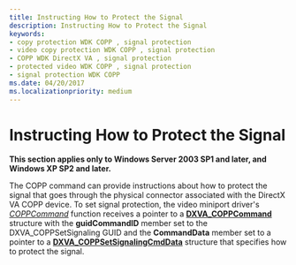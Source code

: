 ```yaml
---
title: Instructing How to Protect the Signal
description: Instructing How to Protect the Signal
keywords:
- copy protection WDK COPP , signal protection
- video copy protection WDK COPP , signal protection
- COPP WDK DirectX VA , signal protection
- protected video WDK COPP , signal protection
- signal protection WDK COPP
ms.date: 04/20/2017
ms.localizationpriority: medium
---
```


# Instructing How to Protect the Signal


**This section applies only to Windows Server 2003 SP1 and later, and Windows XP SP2 and later.**

The COPP command can provide instructions about how to protect the signal that goes through the physical connector associated with the DirectX VA COPP device. To set signal protection, the video miniport driver's [*COPPCommand*](./coppcommand.md) function receives a pointer to a [**DXVA\_COPPCommand**](/windows-hardware/drivers/ddi/dxva/ns-dxva-_dxva_coppcommand) structure with the **guidCommandID** member set to the DXVA\_COPPSetSignaling GUID and the **CommandData** member set to a pointer to a [**DXVA\_COPPSetSignalingCmdData**](/windows-hardware/drivers/ddi/dxva/ns-dxva-_dxva_coppsetsignalingcmddata) structure that specifies how to protect the signal.

 

